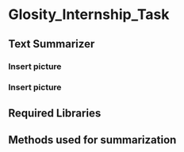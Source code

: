 # Glosity_Internship_Task
## Text Summarizer
### Insert picture
### Insert picture
## Required Libraries 
## Methods used for summarization
